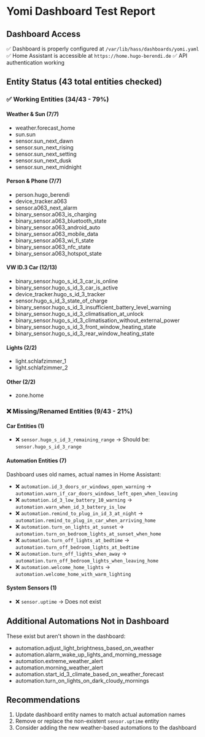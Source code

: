 # Yomi Dashboard Test Report

## Dashboard Access
✅ Dashboard is properly configured at `/var/lib/hass/dashboards/yomi.yaml`
✅ Home Assistant is accessible at `https://home.hugo-berendi.de`
✅ API authentication working

## Entity Status (43 total entities checked)

### ✅ Working Entities (34/43 - 79%)

#### Weather & Sun (7/7)
- weather.forecast_home
- sun.sun
- sensor.sun_next_dawn
- sensor.sun_next_rising
- sensor.sun_next_setting
- sensor.sun_next_dusk
- sensor.sun_next_midnight

#### Person & Phone (7/7)
- person.hugo_berendi
- device_tracker.a063
- sensor.a063_next_alarm
- binary_sensor.a063_is_charging
- binary_sensor.a063_bluetooth_state
- binary_sensor.a063_android_auto
- binary_sensor.a063_mobile_data
- binary_sensor.a063_wi_fi_state
- binary_sensor.a063_nfc_state
- binary_sensor.a063_hotspot_state

#### VW ID.3 Car (12/13)
- binary_sensor.hugo_s_id_3_car_is_online
- binary_sensor.hugo_s_id_3_car_is_active
- device_tracker.hugo_s_id_3_tracker
- sensor.hugo_s_id_3_state_of_charge
- binary_sensor.hugo_s_id_3_insufficient_battery_level_warning
- binary_sensor.hugo_s_id_3_climatisation_at_unlock
- binary_sensor.hugo_s_id_3_climatisation_without_external_power
- binary_sensor.hugo_s_id_3_front_window_heating_state
- binary_sensor.hugo_s_id_3_rear_window_heating_state

#### Lights (2/2)
- light.schlafzimmer_1
- light.schlafzimmer_2

#### Other (2/2)
- zone.home

### ❌ Missing/Renamed Entities (9/43 - 21%)

#### Car Entities (1)
- ❌ `sensor.hugo_s_id_3_remaining_range` → Should be: `sensor.hugo_s_id_3_range`

#### Automation Entities (7)
Dashboard uses old names, actual names in Home Assistant:
- ❌ `automation.id_3_doors_or_windows_open_warning` → `automation.warn_if_car_doors_windows_left_open_when_leaving`
- ❌ `automation.id_3_low_battery_10_warning` → `automation.warn_when_id_3_battery_is_low`
- ❌ `automation.remind_to_plug_in_id_3_at_night` → `automation.remind_to_plug_in_car_when_arriving_home`
- ❌ `automation.turn_on_lights_at_sunset` → `automation.turn_on_bedroom_lights_at_sunset_when_home`
- ❌ `automation.turn_off_lights_at_bedtime` → `automation.turn_off_bedroom_lights_at_bedtime`
- ❌ `automation.turn_off_lights_when_away` → `automation.turn_off_bedroom_lights_when_leaving_home`
- ❌ `automation.welcome_home_lights` → `automation.welcome_home_with_warm_lighting`

#### System Sensors (1)
- ❌ `sensor.uptime` → Does not exist

## Additional Automations Not in Dashboard
These exist but aren't shown in the dashboard:
- automation.adjust_light_brightness_based_on_weather
- automation.alarm_wake_up_lights_and_morning_message
- automation.extreme_weather_alert
- automation.morning_weather_alert
- automation.start_id_3_climate_based_on_weather_forecast
- automation.turn_on_lights_on_dark_cloudy_mornings

## Recommendations
1. Update dashboard entity names to match actual automation names
2. Remove or replace the non-existent `sensor.uptime` entity
3. Consider adding the new weather-based automations to the dashboard
